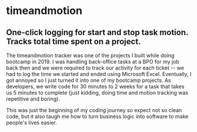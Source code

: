 # timeandmotion

## One-click logging for start and stop task motion. Tracks total time spent on a project.

The timeandmotion tracker was one of the projects I built while doing bootcamp in 2019. I was handling back-office tasks at a BPO for my job back then and we were required to track our activity for each ticket -- we had to log the time we started and ended using Microsoft Excel. Eventually, I got annoyed so I just turned it into one of my bootcamp projects. As developers, we write code for 30 minutes to 2 weeks for a task that takes us 5 minutes to complete (just kidding, doing time and motion tracking was repetitive and boring). 

This was just the beginning of my coding journey so expect not so clean code, but it also taugh me how to turn business logic into software to make people's lives easier. 
